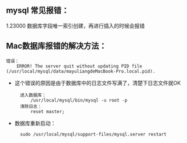 ## mysql 常见报错：

1.23000 数据库字段唯一索引创建，再进行插入的时候会报错


## Mac数据库报错的解决方法：

	错误：
		ERROR! The server quit without updating PID file (/usr/local/mysql/data/mayuliangdeMacBook-Pro.local.pid).
		
- 这个错误的原因是由于数据库中的日志文件写满了，清楚下日志文件就OK
	
        进入数据库：
            /usr/local/mysql/bin/mysql -u root -p
        清除日志：
            reset master;

- 数据库重新启动：	
	
	    sudo /usr/local/mysql/support-files/mysql.server restart
